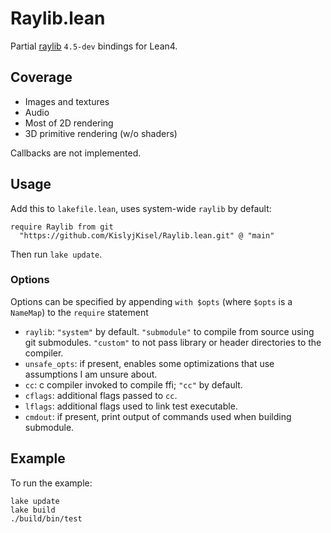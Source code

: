 # Raylib.lean

Partial [raylib](https://github.com/raysan5/raylib) `4.5-dev` bindings for Lean4.

## Coverage

* Images and textures
* Audio
* Most of 2D rendering
* 3D primitive rendering (w/o shaders)

Callbacks are not implemented.

## Usage

Add this to `lakefile.lean`, uses system-wide `raylib` by default:
```
require Raylib from git
  "https://github.com/KislyjKisel/Raylib.lean.git" @ "main"
```

Then run `lake update`.

### Options

Options can be specified by appending `with $opts` (where `$opts` is a `NameMap`) to the `require` statement

* `raylib`: `"system"` by default. `"submodule"` to compile from source using git submodules. `"custom"` to not pass library or header directories to the compiler.
* `unsafe_opts`: if present, enables some optimizations that use assumptions I am unsure about.
* `cc`: c compiler invoked to compile ffi; `"cc"` by default.
* `cflags`: additional flags passed to `cc`.
* `lflags`: additional flags used to link test executable.
* `cmdout`: if present, print output of commands used when building submodule.

## Example

To run the example:
```
lake update
lake build
./build/bin/test
```

